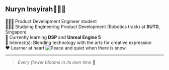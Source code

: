 ## Nuryn Insyirah🧕🏼✨

👩🏻‍💻 Product Development Engineer student </br>
👩🏻‍🎓 Studying Engineering Product Development (Robotics track) at **SUTD**, Singapore </br>
🌱 Currently learning **DSP** and **Unreal Engine 5**</br>
🌟 Interest(s): Blending technology with the arts for creative expression</br>
❤️ Learner at heart
<picture>
 <source media="(prefers-color-scheme: light)" srcset="https://media1.tenor.com/m/gLEBxlHvFTQAAAAC/frieren-sousou-no-frieren.gif"> 
 <img alt="Peace and quiet when there is snow." src="https://media1.tenor.com/m/gLEBxlHvFTQAAAAC/frieren-sousou-no-frieren.gif">
</picture>






---
> _Every flower blooms in its own time_ 🌸
<!--
**Uniquely-Nuryn/Uniquely-Nuryn** is a ✨ _special_ ✨ repository because its `README.md` (this file) appears on your GitHub profile.



-->
